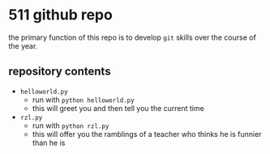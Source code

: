 # 511 github repo
 
the primary function of this repo is to develop `git` skills over the course of the year.
 
## repository contents
 
+ `helloworld.py`
    + run with `python helloworld.py`
    + this will greet you and then tell you the current time
+ `rzl.py`
    + run with `python rzl.py`
    + this will offer you the ramblings of a teacher who thinks he is funnier than he is